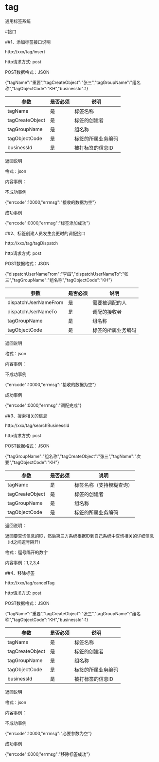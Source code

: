 # tag
通用标签系统


#接口

##1、添加标签接口说明

http://xxx/tag/insert

http请求方式: post

POST数据格式：JSON

{"tagName":"重要","tagCreateObject":"张三","tagGroupName":"组名称","tagObjectCode":"KH","businessId":1}

参数|是否必须|说明
----|----|-----
tagName|是|标签名称
tagCreateObject|是|标签的创建者
tagGroupName|是|组名称
tagObjectCode|是|标签的所属业务编码
businessId|是|被打标签的信息ID

返回说明

格式：json

内容事例：

不成功事例

{"errcode":10000,"errmsg":"接收的数据为空"}  

成功事例

{"errcode":0000,"errmsg":"标签添加成功"}    





##2、标签创建人员发生变更时的调配接口

http://xxx/tag/tagDispatch

http请求方式: post

POST数据格式：JSON

{"dispatchUserNameFrom":"李四","dispatchUserNameTo":"张三","tagGroupName":"组名称","tagObjectCode":"KH"}

参数|是否必须|说明
----|----|-----
dispatchUserNameFrom|是|需要被调配的人
dispatchUserNameTo|是|调配的接收者
tagGroupName|是|组名称
tagObjectCode|是|标签的所属业务编码

返回说明

格式：json

内容事例：

不成功事例

{"errcode":10000,"errmsg":"接收的数据为空"}  

成功事例

{"errcode":0000,"errmsg":"调配完成"}  





##3、搜索相关的信息

http://xxx/tag/searchBusinessId

http请求方式: post

POST数据格式：JSON

{"tagGroupName":"组名称","tagCreateObject":"张三","tagName":"次要","tagObjectCode":"KH"}

参数|是否必须|说明
----|----|-----
tagName|是|标签名称（支持模糊查询）
tagCreateObject|是|标签的创建者
tagGroupName|是|组名称
tagObjectCode|是|标签的所属业务编码



返回说明：

返回要查询信息的ID，然后第三方系统根据ID到自己系统中查询相关的详细信息（id之间逗号隔开）

格式：逗号隔开的数字

内容事例：1,2,3,4





##4、移除标签

http://xxx/tag/cancelTag

http请求方式: post

POST数据格式：JSON

{"tagName":"重要","tagCreateObject":"张三","tagGroupName":"组名称","tagObjectCode":"KH","businessId":1}

参数|是否必须|说明
----|----|-----
tagName|是|标签名称
tagCreateObject|是|标签的创建者
tagGroupName|是|组名称
tagObjectCode|是|标签的所属业务编码
businessId|是|被打标签的信息ID

返回说明

格式：json

内容事例：

不成功事例

{"errcode":10000,"errmsg":"必要参数为空"}  

成功事例 

{"errcode":0000,"errmsg":"移除标签成功"}  

